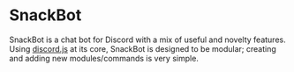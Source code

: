 # SnackBot

SnackBot is a chat bot for Discord with a mix of useful and novelty features. Using [discord.js](https://discord.js.org) at its core, SnackBot is designed to be modular; creating and adding new modules/commands is very simple.
